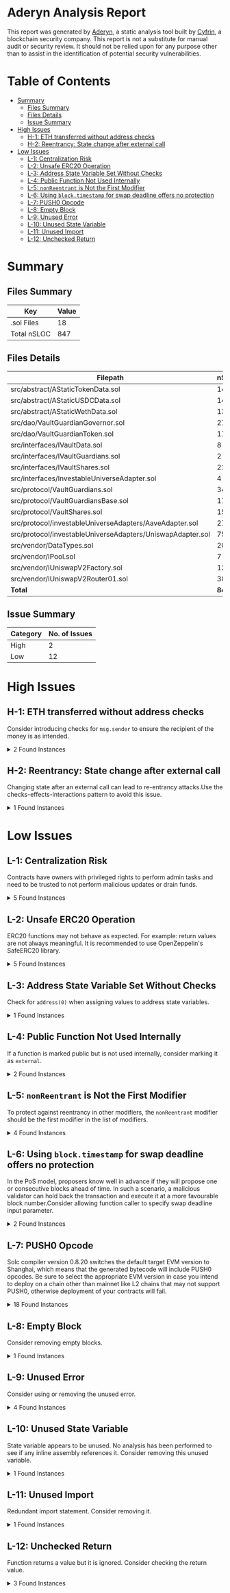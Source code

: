 # Aderyn Analysis Report

This report was generated by [Aderyn](https://github.com/Cyfrin/aderyn), a static analysis tool built by [Cyfrin](https://cyfrin.io), a blockchain security company. This report is not a substitute for manual audit or security review. It should not be relied upon for any purpose other than to assist in the identification of potential security vulnerabilities.
# Table of Contents

- [Summary](#summary)
  - [Files Summary](#files-summary)
  - [Files Details](#files-details)
  - [Issue Summary](#issue-summary)
- [High Issues](#high-issues)
  - [H-1: ETH transferred without address checks](#h-1-eth-transferred-without-address-checks)
  - [H-2: Reentrancy: State change after external call](#h-2-reentrancy-state-change-after-external-call)
- [Low Issues](#low-issues)
  - [L-1: Centralization Risk](#l-1-centralization-risk)
  - [L-2: Unsafe ERC20 Operation](#l-2-unsafe-erc20-operation)
  - [L-3: Address State Variable Set Without Checks](#l-3-address-state-variable-set-without-checks)
  - [L-4: Public Function Not Used Internally](#l-4-public-function-not-used-internally)
  - [L-5: `nonReentrant` is Not the First Modifier](#l-5-nonreentrant-is-not-the-first-modifier)
  - [L-6: Using `block.timestamp` for swap deadline offers no protection](#l-6-using-blocktimestamp-for-swap-deadline-offers-no-protection)
  - [L-7: PUSH0 Opcode](#l-7-push0-opcode)
  - [L-8: Empty Block](#l-8-empty-block)
  - [L-9: Unused Error](#l-9-unused-error)
  - [L-10: Unused State Variable](#l-10-unused-state-variable)
  - [L-11: Unused Import](#l-11-unused-import)
  - [L-12: Unchecked Return](#l-12-unchecked-return)


# Summary

## Files Summary

| Key | Value |
| --- | --- |
| .sol Files | 18 |
| Total nSLOC | 847 |


## Files Details

| Filepath | nSLOC |
| --- | --- |
| src/abstract/AStaticTokenData.sol | 14 |
| src/abstract/AStaticUSDCData.sol | 14 |
| src/abstract/AStaticWethData.sol | 13 |
| src/dao/VaultGuardianGovernor.sol | 27 |
| src/dao/VaultGuardianToken.sol | 17 |
| src/interfaces/IVaultData.sol | 8 |
| src/interfaces/IVaultGuardians.sol | 2 |
| src/interfaces/IVaultShares.sol | 21 |
| src/interfaces/InvestableUniverseAdapter.sol | 4 |
| src/protocol/VaultGuardians.sol | 34 |
| src/protocol/VaultGuardiansBase.sol | 179 |
| src/protocol/VaultShares.sol | 151 |
| src/protocol/investableUniverseAdapters/AaveAdapter.sol | 27 |
| src/protocol/investableUniverseAdapters/UniswapAdapter.sol | 75 |
| src/vendor/DataTypes.sol | 204 |
| src/vendor/IPool.sol | 7 |
| src/vendor/IUniswapV2Factory.sol | 12 |
| src/vendor/IUniswapV2Router01.sol | 38 |
| **Total** | **847** |


## Issue Summary

| Category | No. of Issues |
| --- | --- |
| High | 2 |
| Low | 12 |


# High Issues

## H-1: ETH transferred without address checks

Consider introducing checks for `msg.sender` to ensure the recipient of the money is as intended.

<details><summary>2 Found Instances</summary>


- Found in src/protocol/VaultGuardians.sol [Line: 98](src/protocol/VaultGuardians.sol#L98)

	```solidity
	    function sweepErc20s(IERC20 asset) external {
	```

- Found in src/protocol/VaultGuardiansBase.sol [Line: 124](src/protocol/VaultGuardiansBase.sol#L124)

	```solidity
	    function becomeGuardian(AllocationData memory wethAllocationData) external returns (address) {
	```

</details>



## H-2: Reentrancy: State change after external call

Changing state after an external call can lead to re-entrancy attacks.Use the checks-effects-interactions pattern to avoid this issue.

<details><summary>1 Found Instances</summary>


- Found in src/protocol/VaultShares.sol [Line: 108](src/protocol/VaultShares.sol#L108)

	State is changed at: `i_uniswapLiquidityToken = IERC20(i_uniswapFactory.getPair(address(constructorData.asset), address(i_weth)))`
	```solidity
	        i_aaveAToken =
	```

</details>



# Low Issues

## L-1: Centralization Risk

Contracts have owners with privileged rights to perform admin tasks and need to be trusted to not perform malicious updates or drain funds.

<details><summary>5 Found Instances</summary>


- Found in src/dao/VaultGuardianToken.sol [Line: 11](src/dao/VaultGuardianToken.sol#L11)

	```solidity
	contract VaultGuardianToken is ERC20, ERC20Permit, ERC20Votes, Ownable {
	```

- Found in src/dao/VaultGuardianToken.sol [Line: 23](src/dao/VaultGuardianToken.sol#L23)

	```solidity
	    function mint(address to, uint256 amount) external onlyOwner {
	```

- Found in src/protocol/VaultGuardians.sol [Line: 40](src/protocol/VaultGuardians.sol#L40)

	```solidity
	contract VaultGuardians is Ownable, VaultGuardiansBase {
	```

- Found in src/protocol/VaultGuardians.sol [Line: 73](src/protocol/VaultGuardians.sol#L73)

	```solidity
	    function updateGuardianStakePrice(uint256 newStakePrice) external onlyOwner {
	```

- Found in src/protocol/VaultGuardians.sol [Line: 85](src/protocol/VaultGuardians.sol#L85)

	```solidity
	    function updateGuardianAndDaoCut(uint256 newCut) external onlyOwner {
	```

</details>



## L-2: Unsafe ERC20 Operation

ERC20 functions may not behave as expected. For example: return values are not always meaningful. It is recommended to use OpenZeppelin's SafeERC20 library.

<details><summary>5 Found Instances</summary>


- Found in src/protocol/VaultGuardiansBase.sol [Line: 277](src/protocol/VaultGuardiansBase.sol#L277)

	```solidity
	        bool succ = token.approve(address(tokenVault), s_guardianStakePrice);
	```

- Found in src/protocol/investableUniverseAdapters/AaveAdapter.sol [Line: 25](src/protocol/investableUniverseAdapters/AaveAdapter.sol#L25)

	```solidity
	        bool succ = asset.approve(address(i_aavePool), amount);
	```

- Found in src/protocol/investableUniverseAdapters/UniswapAdapter.sol [Line: 50](src/protocol/investableUniverseAdapters/UniswapAdapter.sol#L50)

	```solidity
	        bool succ = token.approve(address(i_uniswapRouter), amountOfTokenToSwap);
	```

- Found in src/protocol/investableUniverseAdapters/UniswapAdapter.sol [Line: 62](src/protocol/investableUniverseAdapters/UniswapAdapter.sol#L62)

	```solidity
	        succ = counterPartyToken.approve(address(i_uniswapRouter), amounts[1]);
	```

- Found in src/protocol/investableUniverseAdapters/UniswapAdapter.sol [Line: 66](src/protocol/investableUniverseAdapters/UniswapAdapter.sol#L66)

	```solidity
	        succ = token.approve(address(i_uniswapRouter), amountOfTokenToSwap + amounts[0]);
	```

</details>



## L-3: Address State Variable Set Without Checks

Check for `address(0)` when assigning values to address state variables.

<details><summary>1 Found Instances</summary>


- Found in src/protocol/VaultGuardiansBase.sol [Line: 273](src/protocol/VaultGuardiansBase.sol#L273)

	```solidity
	        s_guardians[msg.sender][token] = IVaultShares(address(tokenVault));
	```

</details>



## L-4: Public Function Not Used Internally

If a function is marked public but is not used internally, consider marking it as `external`.

<details><summary>2 Found Instances</summary>


- Found in src/protocol/VaultShares.sol [Line: 117](src/protocol/VaultShares.sol#L117)

	```solidity
	    function setNotActive() public onlyVaultGuardians isActive {
	```

- Found in src/protocol/VaultShares.sol [Line: 185](src/protocol/VaultShares.sol#L185)

	```solidity
	    function rebalanceFunds() public isActive divestThenInvest nonReentrant {}
	```

</details>



## L-5: `nonReentrant` is Not the First Modifier

To protect against reentrancy in other modifiers, the `nonReentrant` modifier should be the first modifier in the list of modifiers.

<details><summary>4 Found Instances</summary>


- Found in src/protocol/VaultShares.sol [Line: 147](src/protocol/VaultShares.sol#L147)

	```solidity
	        nonReentrant
	```

- Found in src/protocol/VaultShares.sol [Line: 185](src/protocol/VaultShares.sol#L185)

	```solidity
	    function rebalanceFunds() public isActive divestThenInvest nonReentrant {}
	```

- Found in src/protocol/VaultShares.sol [Line: 198](src/protocol/VaultShares.sol#L198)

	```solidity
	        nonReentrant
	```

- Found in src/protocol/VaultShares.sol [Line: 215](src/protocol/VaultShares.sol#L215)

	```solidity
	        nonReentrant
	```

</details>



## L-6: Using `block.timestamp` for swap deadline offers no protection

In the PoS model, proposers know well in advance if they will propose one or consecutive blocks ahead of time. In such a scenario, a malicious validator can hold back the transaction and execute it at a more favourable block number.Consider allowing function caller to specify swap deadline input parameter.

<details><summary>2 Found Instances</summary>


- Found in src/protocol/investableUniverseAdapters/UniswapAdapter.sol [Line: 54](src/protocol/investableUniverseAdapters/UniswapAdapter.sol#L54)

	```solidity
	        uint256[] memory amounts = i_uniswapRouter.swapExactTokensForTokens({
	```

- Found in src/protocol/investableUniverseAdapters/UniswapAdapter.sol [Line: 104](src/protocol/investableUniverseAdapters/UniswapAdapter.sol#L104)

	```solidity
	        uint256[] memory amounts = i_uniswapRouter.swapExactTokensForTokens({
	```

</details>



## L-7: PUSH0 Opcode

Solc compiler version 0.8.20 switches the default target EVM version to Shanghai, which means that the generated bytecode will include PUSH0 opcodes. Be sure to select the appropriate EVM version in case you intend to deploy on a chain other than mainnet like L2 chains that may not support PUSH0, otherwise deployment of your contracts will fail.

<details><summary>18 Found Instances</summary>


- Found in src/abstract/AStaticTokenData.sol [Line: 2](src/abstract/AStaticTokenData.sol#L2)

	```solidity
	pragma solidity 0.8.20;
	```

- Found in src/abstract/AStaticUSDCData.sol [Line: 2](src/abstract/AStaticUSDCData.sol#L2)

	```solidity
	pragma solidity 0.8.20;
	```

- Found in src/abstract/AStaticWethData.sol [Line: 2](src/abstract/AStaticWethData.sol#L2)

	```solidity
	pragma solidity 0.8.20;
	```

- Found in src/dao/VaultGuardianGovernor.sol [Line: 2](src/dao/VaultGuardianGovernor.sol#L2)

	```solidity
	pragma solidity 0.8.20;
	```

- Found in src/dao/VaultGuardianToken.sol [Line: 2](src/dao/VaultGuardianToken.sol#L2)

	```solidity
	pragma solidity 0.8.20;
	```

- Found in src/interfaces/IVaultData.sol [Line: 2](src/interfaces/IVaultData.sol#L2)

	```solidity
	pragma solidity 0.8.20;
	```

- Found in src/interfaces/IVaultGuardians.sol [Line: 2](src/interfaces/IVaultGuardians.sol#L2)

	```solidity
	pragma solidity 0.8.20;
	```

- Found in src/interfaces/IVaultShares.sol [Line: 2](src/interfaces/IVaultShares.sol#L2)

	```solidity
	pragma solidity 0.8.20;
	```

- Found in src/interfaces/InvestableUniverseAdapter.sol [Line: 2](src/interfaces/InvestableUniverseAdapter.sol#L2)

	```solidity
	pragma solidity 0.8.20;
	```

- Found in src/protocol/VaultGuardians.sol [Line: 28](src/protocol/VaultGuardians.sol#L28)

	```solidity
	pragma solidity 0.8.20;
	```

- Found in src/protocol/VaultGuardiansBase.sol [Line: 28](src/protocol/VaultGuardiansBase.sol#L28)

	```solidity
	pragma solidity 0.8.20;
	```

- Found in src/protocol/VaultShares.sol [Line: 2](src/protocol/VaultShares.sol#L2)

	```solidity
	pragma solidity 0.8.20;
	```

- Found in src/protocol/investableUniverseAdapters/AaveAdapter.sol [Line: 2](src/protocol/investableUniverseAdapters/AaveAdapter.sol#L2)

	```solidity
	pragma solidity 0.8.20;
	```

- Found in src/protocol/investableUniverseAdapters/UniswapAdapter.sol [Line: 2](src/protocol/investableUniverseAdapters/UniswapAdapter.sol#L2)

	```solidity
	pragma solidity 0.8.20;
	```

- Found in src/vendor/DataTypes.sol [Line: 2](src/vendor/DataTypes.sol#L2)

	```solidity
	pragma solidity 0.8.20;
	```

- Found in src/vendor/IPool.sol [Line: 2](src/vendor/IPool.sol#L2)

	```solidity
	pragma solidity 0.8.20;
	```

- Found in src/vendor/IUniswapV2Factory.sol [Line: 3](src/vendor/IUniswapV2Factory.sol#L3)

	```solidity
	pragma solidity 0.8.20;
	```

- Found in src/vendor/IUniswapV2Router01.sol [Line: 2](src/vendor/IUniswapV2Router01.sol#L2)

	```solidity
	pragma solidity 0.8.20;
	```

</details>



## L-8: Empty Block

Consider removing empty blocks.

<details><summary>1 Found Instances</summary>


- Found in src/protocol/VaultShares.sol [Line: 185](src/protocol/VaultShares.sol#L185)

	```solidity
	    function rebalanceFunds() public isActive divestThenInvest nonReentrant {}
	```

</details>



## L-9: Unused Error

Consider using or removing the unused error.

<details><summary>4 Found Instances</summary>


- Found in src/protocol/VaultGuardians.sol [Line: 43](src/protocol/VaultGuardians.sol#L43)

	```solidity
	    error VaultGuardians__TransferFailed();
	```

- Found in src/protocol/VaultGuardiansBase.sol [Line: 46](src/protocol/VaultGuardiansBase.sol#L46)

	```solidity
	    error VaultGuardiansBase__NotEnoughWeth(uint256 amount, uint256 amountNeeded);
	```

- Found in src/protocol/VaultGuardiansBase.sol [Line: 48](src/protocol/VaultGuardiansBase.sol#L48)

	```solidity
	    error VaultGuardiansBase__CantQuitGuardianWithNonWethVaults(address guardianAddress);
	```

- Found in src/protocol/VaultGuardiansBase.sol [Line: 51](src/protocol/VaultGuardiansBase.sol#L51)

	```solidity
	    error VaultGuardiansBase__FeeTooSmall(uint256 fee, uint256 requiredFee);
	```

</details>



## L-10: Unused State Variable

State variable appears to be unused. No analysis has been performed to see if any inline assembly references it. Consider removing this unused variable.

<details><summary>1 Found Instances</summary>


- Found in src/protocol/VaultGuardiansBase.sol [Line: 65](src/protocol/VaultGuardiansBase.sol#L65)

	```solidity
	    uint256 private constant GUARDIAN_FEE = 0.1 ether;
	```

</details>



## L-11: Unused Import

Redundant import statement. Consider removing it.

<details><summary>1 Found Instances</summary>


- Found in src/interfaces/InvestableUniverseAdapter.sol [Line: 4](src/interfaces/InvestableUniverseAdapter.sol#L4)

	```solidity
	import {IERC20} from "@openzeppelin/contracts/token/ERC20/IERC20.sol";
	```

</details>



## L-12: Unchecked Return

Function returns a value but it is ignored. Consider checking the return value.

<details><summary>3 Found Instances</summary>


- Found in src/protocol/VaultShares.sol [Line: 75](src/protocol/VaultShares.sol#L75)

	```solidity
	            _uniswapDivest(IERC20(asset()), uniswapLiquidityTokensBalance);
	```

- Found in src/protocol/VaultShares.sol [Line: 78](src/protocol/VaultShares.sol#L78)

	```solidity
	            _aaveDivest(IERC20(asset()), aaveAtokensBalance);
	```

- Found in src/protocol/investableUniverseAdapters/AaveAdapter.sol [Line: 44](src/protocol/investableUniverseAdapters/AaveAdapter.sol#L44)

	```solidity
	        i_aavePool.withdraw({asset: address(token), amount: amount, to: address(this)});
	```

</details>



